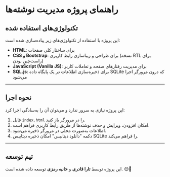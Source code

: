 # راهنمای پروژه مدیریت نوشته‌ها

## تکنولوژی‌های استفاده شده
این پروژه با استفاده از تکنولوژی‌های زیر پیاده‌سازی شده است:
- **HTML**: برای ساختار کلی صفحات
- **CSS و Bootstrap**: برای طراحی و زیباسازی رابط کاربری (نسخه RTL برای راست‌چین بودن)
- **JavaScript (Vanilla JS)**: برای مدیریت رفتارهای صفحه و تعاملات کاربر
- **SQL.js**: برای ذخیره‌سازی اطلاعات در یک پایگاه داده SQLite که درون مرورگر اجرا می‌شود

---

## نحوه اجرا

این پروژه نیازی به سرور ندارد و می‌توان آن را به‌سادگی اجرا کرد:
1. فایل `index.html` را در مرورگر باز کنید.
2. امکان افزودن، ویرایش و حذف نوشته‌ها از طریق رابط کاربری فراهم است.
3. اطلاعات به‌صورت محلی در مرورگر ذخیره می‌شود.
4. دکمه "دانلود دیتابیس" امکان ذخیره دیتابیس SQLite را فراهم می‌کند.

---

## تیم توسعه
این پروژه توسط **تارا قادری** و **حانیه رمزی** توسعه داده شده است. 😊🚀

